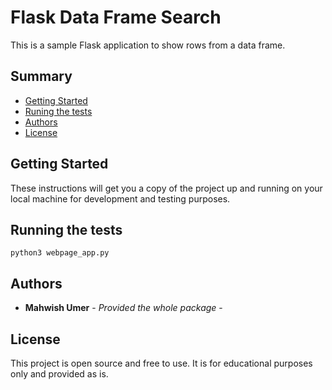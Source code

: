# Flask Data Frame Search

This is a sample Flask application to show rows from a data frame.

## Summary

  - [Getting Started](#getting-started)
  - [Runing the tests](#running-the-tests)
  - [Authors](#authors)
  - [License](#license)

## Getting Started

These instructions will get you a copy of the project up and running on
your local machine for development and testing purposes.
## Running the tests

    python3 webpage_app.py

## Authors

  - **Mahwish Umer** - *Provided the whole package* -
    

## License

This project is open source and free to use. It is for educational purposes only and provided as is.
